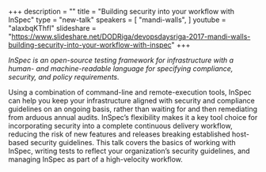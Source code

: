 +++
description = ""
title = "Building security into your workflow with InSpec"
type = "new-talk"
speakers = [
        "mandi-walls",
]
youtube = "aIaxbqKThfI"
slideshare = "https://www.slideshare.net/DODRiga/devopsdaysriga-2017-mandi-walls-building-security-into-your-workflow-with-inspec"
+++
<p><em>InSpec is an open-source testing framework for infrastructure with a human- and machine-readable language for specifying compliance, security, and policy requirements.</em></p>

<p>Using a combination of command-line and remote-execution tools, InSpec can help you keep your infrastructure aligned with security and compliance guidelines on an ongoing basis, rather than waiting for and then remediating from arduous annual audits. InSpec’s flexibility makes it a key tool choice for incorporating security into a complete continuous delivery workflow, reducing the risk of new features and releases breaking established host-based security guidelines. This talk covers the basics of working with InSpec, writing tests to reflect your organization’s security guidelines, and managing InSpec as part of a high-velocity workflow.</p>